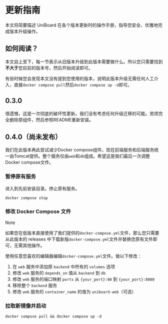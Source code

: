 # 更新指南

本文将简要描述 UniBoard 在各个版本更新时的操作手册，指导您安全、优雅地完成版本升级操作。

## 如何阅读？

本文自上至下，每一节表示从旧版本升级到此版本需要做什么。所以您只需要找到**不大于**您目前的版本号，然后开始阅读即可。

有些时候您会发现本文没有提到您使用的版本，说明此版本升级无需任何人工介入，直接`docker compose pull`然后`docker compose up -d`即可。

## 0.3.0

很遗憾，这是一次彻底的破坏性更新。我们没有考虑任何升级迁移的可能。劳烦完全删除原组件，然后参照README重新安装。

## 0.4.0（尚未发布）

我们在此版本再此尝试减少Docker compose组件。现在前端服务和后端服务统一由Tomcat提供。整个服务仅由`web`和`db`组成。希望这是我们最后一次调整Docker compose文件。

### 暂停原有服务

进入到先前安装目录。停止原有服务。

```shell
docker compose stop
```

### 修改 Docker Compose 文件

> [!NOTE]
> 如果您在低版本直接使用了我们提供的`docker-compose.yml`文件，那么您只需要从此版本的 releases 中下载新版`docker-compose.yml`文件并替换您原有文件即可，无需其他操作。

使用任意您喜欢的编辑器编辑`docker-compose.yml`文件。做以下修改：

1. 在 `web` 服务中添加原 `backend` 中所有的 `volumes` 选项
2. 修改 `web` 服务的 `depends_on` 值从 `backend` 到 `db`
3. 修改 `web` 服务的端口映射 `ports` 从 `{your_port}:80` 到 `{your_port}:8080`
4. 移除整个 `backend` 服务
5. 修改 `web` 服务的 `container_name` 的值为 `uniboard-web`（可选）

### 拉取新镜像并启动

```shell
docker compose pull && docker compose up -d
```


